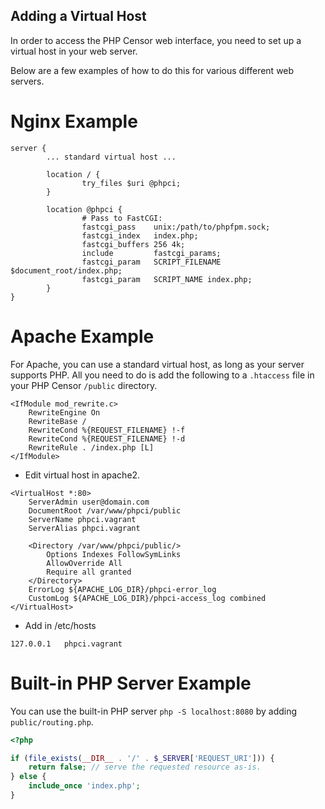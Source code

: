 Adding a Virtual Host
---------------------

In order to access the PHP Censor web interface, you need to set up a virtual host in your web server. 

Below are a few examples of how to do this for various different web servers.

Nginx Example
=============

```
server {
        ... standard virtual host ...

        location / {
                try_files $uri @phpci;
        }

        location @phpci {
                # Pass to FastCGI:
                fastcgi_pass    unix:/path/to/phpfpm.sock;
                fastcgi_index   index.php;
                fastcgi_buffers 256 4k;
                include         fastcgi_params;
                fastcgi_param   SCRIPT_FILENAME $document_root/index.php;
                fastcgi_param   SCRIPT_NAME index.php;
        }
}
```

Apache Example
==============

For Apache, you can use a standard virtual host, as long as your server supports PHP. All you need to do is add the following to a `.htaccess` file in your PHP Censor `/public` directory.

```
<IfModule mod_rewrite.c>
    RewriteEngine On
    RewriteBase /
    RewriteCond %{REQUEST_FILENAME} !-f
    RewriteCond %{REQUEST_FILENAME} !-d
    RewriteRule . /index.php [L]
</IfModule>
```

- Edit virtual host in apache2.
```
<VirtualHost *:80>
    ServerAdmin user@domain.com
    DocumentRoot /var/www/phpci/public
    ServerName phpci.vagrant
    ServerAlias phpci.vagrant

    <Directory /var/www/phpci/public/>
        Options Indexes FollowSymLinks
        AllowOverride All
        Require all granted
    </Directory>
    ErrorLog ${APACHE_LOG_DIR}/phpci-error_log
    CustomLog ${APACHE_LOG_DIR}/phpci-access_log combined
</VirtualHost>
```

- Add in /etc/hosts
```
127.0.0.1   phpci.vagrant
```

Built-in PHP Server Example
===========================

You can use the built-in PHP server `php -S localhost:8080` by adding `public/routing.php`.

```php
<?php

if (file_exists(__DIR__ . '/' . $_SERVER['REQUEST_URI'])) {
    return false; // serve the requested resource as-is.
} else {
    include_once 'index.php';
}
```
